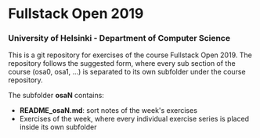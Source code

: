 # Fullstack Open 2019
### University of Helsinki - Department of Computer Science

This is a git repository for exercises of the course Fullstack Open 2019. The repository follows the suggested form, where every sub section of the course (osa0, osa1, ...) is separated to its own subfolder under the course repository. 

The subfolder **osaN** contains:
* **README_osaN.md**: sort notes of the week's exercises
* Exercises of the week, where every individual exercise series is placed inside its own subfolder
